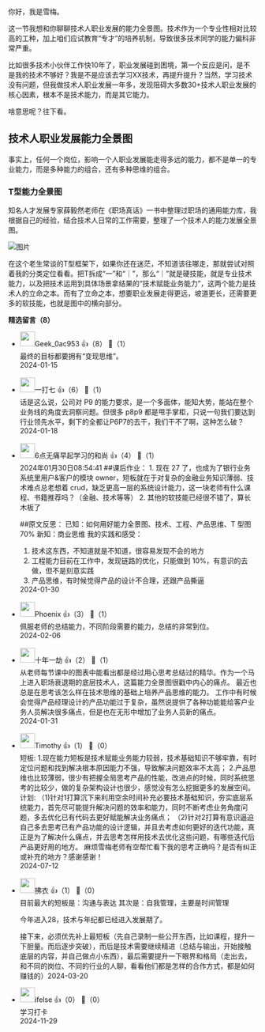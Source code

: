 你好，我是雪梅。

这一节我想和你聊聊技术人职业发展的能力全景图。技术作为一个专业性相对比较高的工种，加上咱们应试教育“专才”的培养机制，导致很多技术同学的能力偏科非常严重。

比如很多技术小伙伴工作快10年了，职业发展碰到困境，第一个反应是问，是不是我的技术不够好？我是不是应该去学习XX技术，再提升提升？当然，学习技术没有问题，但我做技术人职业发展一年多，发现阻碍大多数30+技术人职业发展的核心因素，根本不是技术能力，而是其它能力。

啥意思呢？往下看。

## 技术人职业发展能力全景图

事实上，任何一个岗位，影响一个人职业发展能走得多远的能力，都不是单一的专业能力，而是多种能力的组合，还有多种思维的组合。

### T型能力全景图

知名人才发展专家薛毅然老师在《职场真话》一书中整理过职场的通用能力库，我根据自己的经验，结合技术人日常的工作需要，整理了一个技术人的能力发展全景图。

![图片](https://static001.geekbang.org/resource/image/51/84/51faaa659b7b35619c3e50643d4de584.png?wh=1920x1113)

在这个老生常谈的T型框架下，如果你还在迷茫，不知道该往哪走，那就尝试对照着我的分类定位看看。把T拆成“一”和“｜”，那么“｜”就是硬技能，就是专业技术能力，以及把技术运用到具体场景拿结果的“技术赋能业务能力”，这两个能力是技术人的立命之本。而有了立命之本，想要职业发展走得更远，坡道更长，还需要更多的软技能，也就是图中的横向部分。
<div><strong>精选留言（8）</strong></div><ul>
<li><img src="" width="30px"><span>Geek_0ac953</span> 👍（8） 💬（1）<div>最终的目标都要拥有“变现思维”。</div>2024-01-15</li><br/><li><img src="https://static001.geekbang.org/account/avatar/00/12/f0/6d/3e570bb8.jpg" width="30px"><span>一打七</span> 👍（6） 💬（1）<div>话是这么说，公司对 P9 的能力要求，是一个多面体，能知大势，能站在整个业务线的角度去洞察问题。但很多 p8p9 都是甩手掌柜，只说一句我们要达到行业领先水平，剩下的全都让P6P7的去干，我们干不了啊，这种怎么破？</div>2024-01-18</li><br/><li><img src="https://static001.geekbang.org/account/avatar/00/19/fd/58/1af629c7.jpg" width="30px"><span>6点无痛早起学习的和尚</span> 👍（4） 💬（1）<div>2024年01月30日08:54:41
##课后作业：
1. 现在 27 了，也成为了银行业务系统里用户&amp;客户的模块 owner，短板就在于对复杂的金融业务知识薄弱、技术难点总老想着 crud，缺乏更高一层的系统设计能力，这一块老师有什么课程、书籍推荐吗？（金融、技术等等）
2. 其他的软技能已经很不错了，算长木板了

##原文反思：
已知：如何用好能力全景图、技术、工程、产品思维、T 型图 70%
新知：商业思维
我的实践和感受：
1. 技术这东西，不知道就是不知道，很容易发现不会的地方
2. 工程能力目前在工作中，发现链路的优化，只能做到 10%，有意识的去做，但不是刻意实践
3. 产品思维，有时候觉得产品的设计不合理，还跟产品撕逼</div>2024-01-30</li><br/><li><img src="https://static001.geekbang.org/account/avatar/00/0f/57/38/ba6a106f.jpg" width="30px"><span>Phoenix</span> 👍（3） 💬（1）<div>佩服老师的总结能力，不同阶段需要的能力，总结的非常到位。 </div>2024-02-06</li><br/><li><img src="https://thirdwx.qlogo.cn/mmopen/vi_32/Q0j4TwGTfTIV9NK3Mx29N2t9upmnZHN63hOgE6GV6LvaEDD2tkCASSKSVHictXZOucrpZJ0vPll4pF2XNVCKw1Q/132" width="30px"><span>十年一劫</span> 👍（2） 💬（1）<div>从老师每节课中的图表中能看出都是经过用心思考总结过的精华。作为一个马上进入职场衰退期的底层技术人，这篇能力全景图很戳中内心的痛点。
最近也总是在思考该怎么样在技术思维的基础上培养产品思维的能力。
工作中有时候会觉得产品经理设计的产品功能过于复杂，虽然说提供了各种功能能给客户业务人员解决很多痛点，但是也在无形中增加了业务人员新的痛点。</div>2024-01-31</li><br/><li><img src="https://static001.geekbang.org/account/avatar/00/11/70/e7/82cd831d.jpg" width="30px"><span>Timothy</span> 👍（1） 💬（0）<div>短板:
1.现在能力短板是技术赋能业务能力较弱，技术基础知识不够牢靠，有时定位问题和找到解决根本原因能力不强，导致解决问题效率不太高；
2.产品思维也比较薄弱，很少有把握全局思考产品的性能，改进点的时候，同时系统思考的比较少，做的复杂架构设计也很少，感觉没有怎么挖掘更多的发展空间。
计划:
（1)针对1打算沉下来利用空余时间补充必要技术基础知识，夯实底层系统能力，首先尽可能提升解决问题的效率和能力，同时不断考虑业务角度问题，多去优化已有代码去更好赋能解决业务痛点；
（2)针对2打算有意识逼迫自己多去思考已有产品功能的设计逻辑，并且去考虑如何更好的迭代功能，真正是为了解决什么痛点，并去思考怎样用技术去优化这些问题，有哪些迭代后产品更好用的地方。
麻烦雪梅老师有空帮忙看下我的思考正确吗？是否有纠正或补充的地方？感谢感谢！</div>2024-07-12</li><br/><li><img src="https://static001.geekbang.org/account/avatar/00/15/f6/90/db528b86.jpg" width="30px"><span>拂衣</span> 👍（1） 💬（0）<div>目前最大的短板是：沟通与表达
其次是：自我管理，主要是时间管理

今年进入28，技术与年纪都已经进入发展期了。

接下来，必须优先补上最短板（先自己录制一些公开东西，比如课程，提升一下胆量。而后逐步突破），而后是技术需要继续精进（总结与输出，开始接触底层的内容，并自己做点小东西），最后需要提升一下眼界和格局（走出去，和不同的岗位、不同的行业的人聊，看看他们都是怎样的合作方式，都是如何赚钱的）</div>2024-03-20</li><br/><li><img src="https://static001.geekbang.org/account/avatar/00/26/eb/d7/90391376.jpg" width="30px"><span>ifelse</span> 👍（0） 💬（0）<div>学习打卡</div>2024-11-29</li><br/>
</ul>